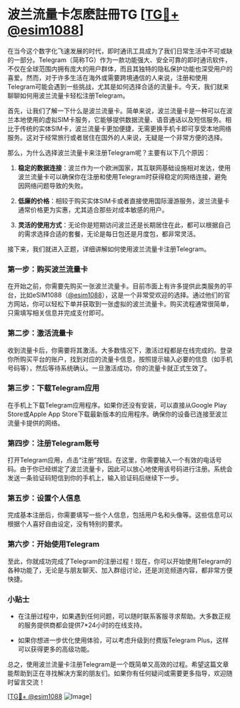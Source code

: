 # 波兰流量卡怎麽註冊TG [[TG💪+ @esim1088](https://t.me/s/esim1088)]

在当今这个数字化飞速发展的时代，即时通讯工具成为了我们日常生活中不可或缺的一部分。Telegram（简称TG）作为一款功能强大、安全可靠的即时通讯软件，不仅在全球范围内拥有庞大的用户群体，而且其独特的隐私保护功能也深受用户的喜爱。然而，对于许多生活在海外或需要跨境通信的人来说，注册和使用Telegram可能会遇到一些挑战，尤其是如何选择合适的流量卡。今天，我们就来聊聊如何用波兰流量卡轻松注册Telegram。

首先，让我们了解一下什么是波兰流量卡。简单来说，波兰流量卡是一种可以在波兰本地使用的虚拟SIM卡服务，它能够提供数据流量、语音通话以及短信服务。相比于传统的实体SIM卡，波兰流量卡更加便捷，无需更换手机卡即可享受本地网络服务。这对于经常旅行或者居住在国外的人来说，无疑是一个非常方便的选择。

那么，为什么选择波兰流量卡来注册Telegram呢？主要有以下几个原因：

1. **稳定的数据连接**：波兰作为一个欧洲国家，其互联网基础设施相对发达，使用波兰流量卡可以确保你在注册和使用Telegram时获得稳定的网络连接，避免因网络问题导致的失败。
   
2. **低廉的价格**：相较于购买实体SIM卡或者直接使用国际漫游服务，波兰流量卡通常价格更为实惠，尤其适合那些对成本敏感的用户。

3. **灵活的使用方式**：无论你是短期访问波兰还是长期居住在此，都可以根据自己的需求选择合适的套餐，无论是每日包还是月度包，都非常灵活。

接下来，我们就进入正题，详细讲解如何使用波兰流量卡注册Telegram。

### 第一步：购买波兰流量卡

在开始之前，你需要先购买一张波兰流量卡。目前市面上有许多提供此类服务的平台，比如eSIM1088（[@esim1088](https://t.me/s/esim1088)），这是一个非常受欢迎的选择。通过他们的官方网站，你可以轻松下单并获取到一张虚拟的波兰流量卡。购买流程通常很简单，只需填写相关信息并完成支付即可。

### 第二步：激活流量卡

收到流量卡后，你需要将其激活。大多数情况下，激活过程都是在线完成的。登录你所购买平台的账户，找到对应的流量卡信息，按照提示输入必要的信息（如手机号码等），然后等待系统确认。一旦激活成功，你的流量卡就正式生效了。

### 第三步：下载Telegram应用

在手机上下载Telegram应用程序。如果你还没有安装，可以直接从Google Play Store或Apple App Store下载最新版本的应用程序。确保你的设备已连接至波兰流量卡提供的网络。

### 第四步：注册Telegram账号

打开Telegram应用，点击“注册”按钮。在这里，你需要输入一个有效的电话号码。由于你已经绑定了波兰流量卡，因此可以放心地使用该号码进行注册。系统会发送一条验证码短信到你的手机上，输入验证码后继续下一步。

### 第五步：设置个人信息

完成基本注册后，你需要填写一些个人信息，包括用户名和头像等。这些信息可以根据个人喜好自由设定，没有特别的要求。

### 第六步：开始使用Telegram

至此，你就成功完成了Telegram的注册过程！现在，你可以开始使用Telegram的各种功能了，无论是与朋友聊天、加入群组讨论，还是浏览频道内容，都非常方便快捷。

### 小贴士

- 在注册过程中，如果遇到任何问题，可以随时联系客服寻求帮助。大多数正规的服务提供商都会提供7*24小时的在线支持。
  
- 如果你想进一步优化使用体验，可以考虑升级到付费版Telegram Plus，这样可以获得更多的高级功能。

总之，使用波兰流量卡注册Telegram是一个既简单又高效的过程。希望这篇文章能帮助到正在寻找解决方案的朋友们。如果你有任何疑问或需要更多指导，欢迎随时留言交流！

[[TG💪+ @esim1088](https://t.me/s/esim1088) ![Image](https://i.postimg.cc/4NQfJmqS/Snipaste-2025-05-13-00-14-12.png)]
